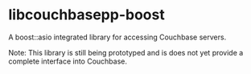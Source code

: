 libcouchbasepp-boost
====================

A boost::asio integrated library for accessing Couchbase servers.

Note: This library is still being prototyped and is does not yet provide a complete interface into Couchbase.
